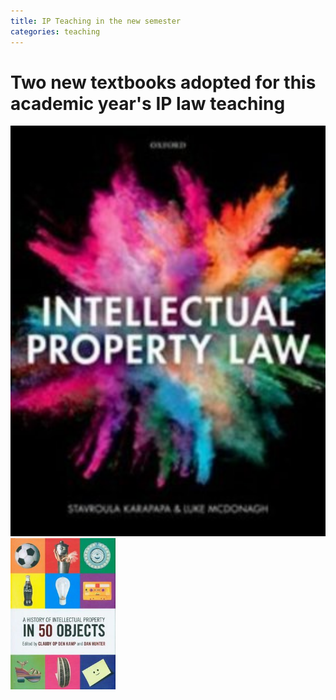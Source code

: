 ```yaml
---
title: IP Teaching in the new semester
categories: teaching
---
```




# Two new textbooks adopted for this academic year's IP law teaching 

<img src="https://raw.githubusercontent.com/icaruszhu/chen/gh-pages/_posts/post-image/IP-teaching-book-cover/karapapa-IP%20-aw.jpeg?token=ALENQRCBRW2EBUDAH4FPT6S6PHSXU" alt="IP-textbook" style="zoom: 200%;" />
<img src="https://raw.githubusercontent.com/icaruszhu/chen/gh-pages/_posts/post-image/IP-teaching-book-cover/50-IP-objects.jpg?token=ALENQRHY3PMGUYE4DPMJB2K6PHSXW" alt="50-IP-objects" style="zoom:67%;" />

